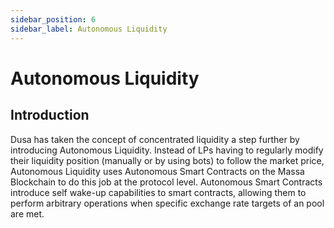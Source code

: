 ```yaml
---
sidebar_position: 6
sidebar_label: Autonomous Liquidity
---
```


# Autonomous Liquidity

## Introduction

Dusa has taken the concept of concentrated liquidity a step further by introducing Autonomous Liquidity. Instead of LPs having to regularly modify their liquidity position (manually or by using bots) to follow the market price, Autonomous Liquidity uses Autonomous Smart Contracts on the Massa Blockchain to do this job at the protocol level. Autonomous Smart Contracts introduce self wake-up capabilities to smart contracts, allowing them to perform arbitrary operations when specific exchange rate targets of an pool are met.